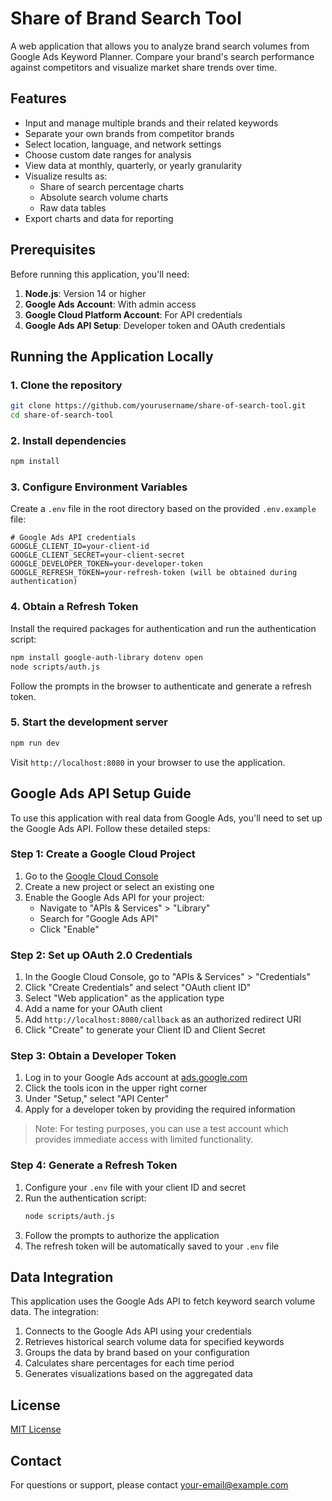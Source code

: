# Share of Brand Search Tool

A web application that allows you to analyze brand search volumes from Google Ads Keyword Planner. Compare your brand's search performance against competitors and visualize market share trends over time.

## Features

- Input and manage multiple brands and their related keywords
- Separate your own brands from competitor brands
- Select location, language, and network settings
- Choose custom date ranges for analysis
- View data at monthly, quarterly, or yearly granularity
- Visualize results as:
  - Share of search percentage charts
  - Absolute search volume charts
  - Raw data tables
- Export charts and data for reporting

## Prerequisites

Before running this application, you'll need:

1. **Node.js**: Version 14 or higher
2. **Google Ads Account**: With admin access
3. **Google Cloud Platform Account**: For API credentials
4. **Google Ads API Setup**: Developer token and OAuth credentials

## Running the Application Locally

### 1. Clone the repository

```bash
git clone https://github.com/yourusername/share-of-search-tool.git
cd share-of-search-tool
```

### 2. Install dependencies

```bash
npm install
```

### 3. Configure Environment Variables

Create a `.env` file in the root directory based on the provided `.env.example` file:

```
# Google Ads API credentials
GOOGLE_CLIENT_ID=your-client-id
GOOGLE_CLIENT_SECRET=your-client-secret
GOOGLE_DEVELOPER_TOKEN=your-developer-token
GOOGLE_REFRESH_TOKEN=your-refresh-token (will be obtained during authentication)
```

### 4. Obtain a Refresh Token

Install the required packages for authentication and run the authentication script:

```bash
npm install google-auth-library dotenv open
node scripts/auth.js
```

Follow the prompts in the browser to authenticate and generate a refresh token.

### 5. Start the development server

```bash
npm run dev
```

Visit `http://localhost:8080` in your browser to use the application.

## Google Ads API Setup Guide

To use this application with real data from Google Ads, you'll need to set up the Google Ads API. Follow these detailed steps:

### Step 1: Create a Google Cloud Project

1. Go to the [Google Cloud Console](https://console.cloud.google.com/)
2. Create a new project or select an existing one
3. Enable the Google Ads API for your project:
   - Navigate to "APIs & Services" > "Library"
   - Search for "Google Ads API"
   - Click "Enable"

### Step 2: Set up OAuth 2.0 Credentials

1. In the Google Cloud Console, go to "APIs & Services" > "Credentials"
2. Click "Create Credentials" and select "OAuth client ID"
3. Select "Web application" as the application type
4. Add a name for your OAuth client
5. Add `http://localhost:8080/callback` as an authorized redirect URI
6. Click "Create" to generate your Client ID and Client Secret

### Step 3: Obtain a Developer Token

1. Log in to your Google Ads account at [ads.google.com](https://ads.google.com)
2. Click the tools icon in the upper right corner
3. Under "Setup," select "API Center"
4. Apply for a developer token by providing the required information

> Note: For testing purposes, you can use a test account which provides immediate access with limited functionality.

### Step 4: Generate a Refresh Token

1. Configure your `.env` file with your client ID and secret
2. Run the authentication script:
   ```bash
   node scripts/auth.js
   ```
3. Follow the prompts to authorize the application
4. The refresh token will be automatically saved to your `.env` file

## Data Integration

This application uses the Google Ads API to fetch keyword search volume data. The integration:

1. Connects to the Google Ads API using your credentials
2. Retrieves historical search volume data for specified keywords
3. Groups the data by brand based on your configuration
4. Calculates share percentages for each time period
5. Generates visualizations based on the aggregated data

## License

[MIT License](LICENSE)

## Contact

For questions or support, please contact [your-email@example.com](mailto:your-email@example.com)

